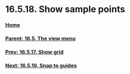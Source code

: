 # 16.5.18. Show sample points

### [Home](./00-home.md)
### [Parent: 16.5. The view menu](./16-05-00-the-view-menu.md)
### [Prev: 16.5.17. Show grid](./16-05-17-show-grid.md)
### [Next: 16.5.19. Snap to guides](./16-05-19-snap-to-guides.md)
